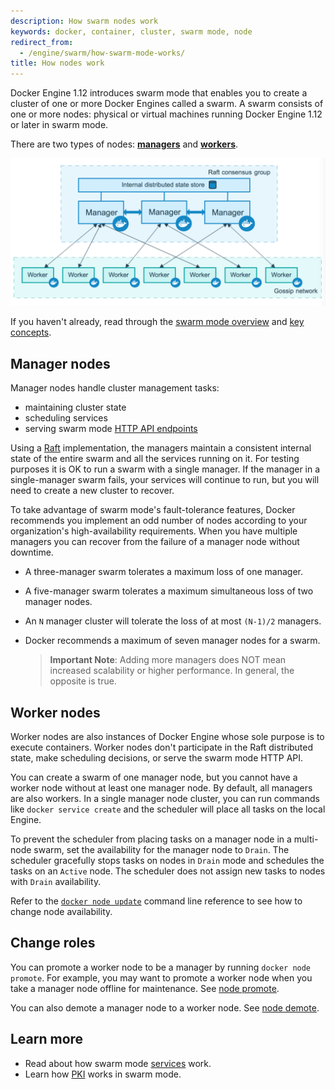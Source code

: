 ```yaml
---
description: How swarm nodes work
keywords: docker, container, cluster, swarm mode, node
redirect_from:
  - /engine/swarm/how-swarm-mode-works/
title: How nodes work
---
```

Docker Engine 1.12 introduces swarm mode that enables you to create a cluster of one or more Docker Engines called a swarm. A swarm consists of one or more nodes: physical or virtual machines running Docker Engine 1.12 or later in swarm mode.

There are two types of nodes: [**managers**](#manager-nodes) and [**workers**](#worker-nodes).

![Swarm mode cluster](/engine/swarm/images/swarm-diagram.png)

If you haven't already, read through the [swarm mode overview](/engine/swarm/index.md) and [key concepts](/engine/swarm/key-concepts.md).

## Manager nodes

Manager nodes handle cluster management tasks:

* maintaining cluster state
* scheduling services
* serving swarm mode [HTTP API endpoints](/engine/api/index.md)

Using a [Raft](https://raft.github.io/raft.pdf) implementation, the managers maintain a consistent internal state of the entire swarm and all the services running on it. For testing purposes it is OK to run a swarm with a single manager. If the manager in a single-manager swarm fails, your services will continue to run, but you will need to create a new cluster to recover.

To take advantage of swarm mode's fault-tolerance features, Docker recommends you implement an odd number of nodes according to your organization's high-availability requirements. When you have multiple managers you can recover from the failure of a manager node without downtime.

* A three-manager swarm tolerates a maximum loss of one manager.
* A five-manager swarm tolerates a maximum simultaneous loss of two manager nodes.
* An `N` manager cluster will tolerate the loss of at most `(N-1)/2` managers.
* Docker recommends a maximum of seven manager nodes for a swarm.
    
    > **Important Note**: Adding more managers does NOT mean increased scalability or higher performance. In general, the opposite is true.

## Worker nodes

Worker nodes are also instances of Docker Engine whose sole purpose is to execute containers. Worker nodes don't participate in the Raft distributed state, make scheduling decisions, or serve the swarm mode HTTP API.

You can create a swarm of one manager node, but you cannot have a worker node without at least one manager node. By default, all managers are also workers. In a single manager node cluster, you can run commands like `docker service
create` and the scheduler will place all tasks on the local Engine.

To prevent the scheduler from placing tasks on a manager node in a multi-node swarm, set the availability for the manager node to `Drain`. The scheduler gracefully stops tasks on nodes in `Drain` mode and schedules the tasks on an `Active` node. The scheduler does not assign new tasks to nodes with `Drain` availability.

Refer to the [`docker node update`](/engine/reference/commandline/node_update.md) command line reference to see how to change node availability.

## Change roles

You can promote a worker node to be a manager by running `docker node promote`. For example, you may want to promote a worker node when you take a manager node offline for maintenance. See [node promote](/engine/reference/commandline/node_promote.md).

You can also demote a manager node to a worker node. See [node demote](/engine/reference/commandline/node_demote.md).

## Learn more

* Read about how swarm mode [services](services.md) work.
* Learn how [PKI](pki.md) works in swarm mode.